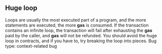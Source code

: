 ## Huge loop
Loops are usually the most executed part of a program, and the more statements are executed, the more **gas** is consumed. If the transaction contains an infinite loop, the transaction will fail after exhausting the **gas** paid by the caller, and **gas** will not be refunded. You should avoid the huge loop in contracts, and if you have to, try breaking the loop into pieces.
Bug type: context-related bug